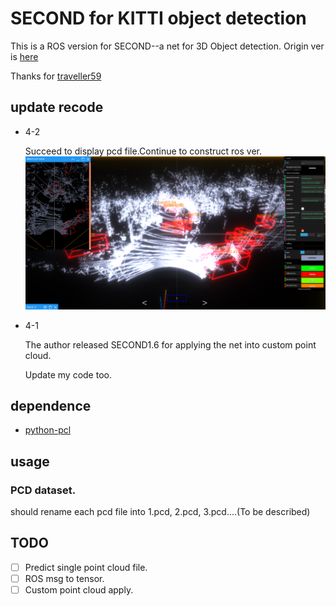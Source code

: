 # SECOND for KITTI object detection

This is a ROS version for SECOND--a net for 3D Object detection. Origin ver is [here](https://github.com/traveller59/second.pytorch)

Thanks for [traveller59](https://github.com/traveller59)

## update recode 

* 4-2 

  Succeed to display pcd file.Continue to construct ros ver.
  ![custom-w150](images/custom.png)

* 4-1
  
  The author released SECOND1.6 for applying the net into custom point cloud.
  
  Update my code too.

## dependence

* [python-pcl](https://github.com/strawlab/python-pcl)

## usage

### PCD dataset.

should rename each pcd file into 1.pcd, 2.pcd, 3.pcd....(To be described)

## TODO

- [ ] Predict single point cloud file.
- [ ] ROS msg to tensor.
- [ ] Custom point cloud apply.
